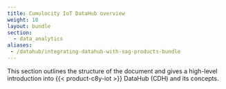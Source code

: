 ```yaml
---
title: Cumulocity IoT DataHub overview
weight: 10
layout: bundle
section: 
  - data_analytics
aliases:
 - /datahub/integrating-datahub-with-sag-products-bundle
---
```


This section outlines the structure of the document and gives a high-level introduction into {{< product-c8y-iot >}} DataHub (CDH) and its concepts.
